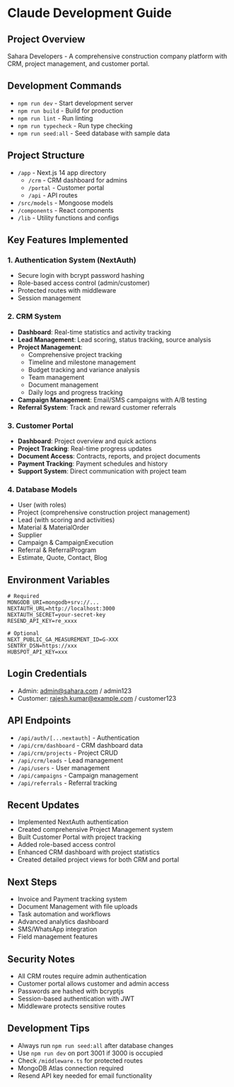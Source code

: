 # Claude Development Guide

## Project Overview
Sahara Developers - A comprehensive construction company platform with CRM, project management, and customer portal.

## Development Commands
- `npm run dev` - Start development server
- `npm run build` - Build for production
- `npm run lint` - Run linting
- `npm run typecheck` - Run type checking
- `npm run seed:all` - Seed database with sample data

## Project Structure
- `/app` - Next.js 14 app directory
  - `/crm` - CRM dashboard for admins
  - `/portal` - Customer portal
  - `/api` - API routes
- `/src/models` - Mongoose models
- `/components` - React components
- `/lib` - Utility functions and configs

## Key Features Implemented

### 1. Authentication System (NextAuth)
- Secure login with bcrypt password hashing
- Role-based access control (admin/customer)
- Protected routes with middleware
- Session management

### 2. CRM System
- **Dashboard**: Real-time statistics and activity tracking
- **Lead Management**: Lead scoring, status tracking, source analysis
- **Project Management**: 
  - Comprehensive project tracking
  - Timeline and milestone management
  - Budget tracking and variance analysis
  - Team management
  - Document management
  - Daily logs and progress tracking
- **Campaign Management**: Email/SMS campaigns with A/B testing
- **Referral System**: Track and reward customer referrals

### 3. Customer Portal
- **Dashboard**: Project overview and quick actions
- **Project Tracking**: Real-time progress updates
- **Document Access**: Contracts, reports, and project documents
- **Payment Tracking**: Payment schedules and history
- **Support System**: Direct communication with project team

### 4. Database Models
- User (with roles)
- Project (comprehensive construction project management)
- Lead (with scoring and activities)
- Material & MaterialOrder
- Supplier
- Campaign & CampaignExecution
- Referral & ReferralProgram
- Estimate, Quote, Contact, Blog

## Environment Variables
```env
# Required
MONGODB_URI=mongodb+srv://...
NEXTAUTH_URL=http://localhost:3000
NEXTAUTH_SECRET=your-secret-key
RESEND_API_KEY=re_xxxx

# Optional
NEXT_PUBLIC_GA_MEASUREMENT_ID=G-XXX
SENTRY_DSN=https://xxx
HUBSPOT_API_KEY=xxx
```

## Login Credentials
- Admin: admin@sahara.com / admin123
- Customer: rajesh.kumar@example.com / customer123

## API Endpoints
- `/api/auth/[...nextauth]` - Authentication
- `/api/crm/dashboard` - CRM dashboard data
- `/api/crm/projects` - Project CRUD
- `/api/crm/leads` - Lead management
- `/api/users` - User management
- `/api/campaigns` - Campaign management
- `/api/referrals` - Referral tracking

## Recent Updates
- Implemented NextAuth authentication
- Created comprehensive Project Management system
- Built Customer Portal with project tracking
- Added role-based access control
- Enhanced CRM dashboard with project statistics
- Created detailed project views for both CRM and portal

## Next Steps
- Invoice and Payment tracking system
- Document Management with file uploads
- Task automation and workflows
- Advanced analytics dashboard
- SMS/WhatsApp integration
- Field management features

## Security Notes
- All CRM routes require admin authentication
- Customer portal allows customer and admin access
- Passwords are hashed with bcryptjs
- Session-based authentication with JWT
- Middleware protects sensitive routes

## Development Tips
- Always run `npm run seed:all` after database changes
- Use `npm run dev` on port 3001 if 3000 is occupied
- Check `/middleware.ts` for protected routes
- MongoDB Atlas connection required
- Resend API key needed for email functionality